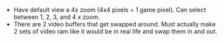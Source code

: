 - Have default view a 4x zoom (4x4 pixels = 1 game pixel).
  Can select between 1, 2, 3, and 4 x zoom.
- There are 2 video buffers that get swapped around.
  Must actually make 2 sets of video ram like it would be in real life
  and swap them in and out.
